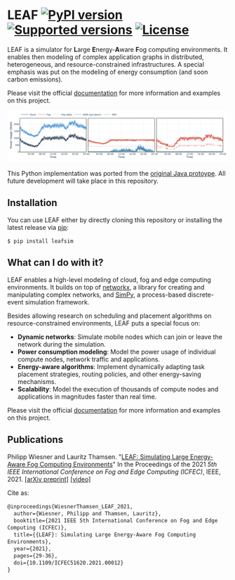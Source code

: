 # LEAF [![PyPI version](https://img.shields.io/pypi/v/leafsim.svg?color=52c72b)](https://pypi.org/project/leafsim/) [![Supported versions](https://img.shields.io/pypi/pyversions/leafsim.svg)](https://pypi.org/project/leafsim/) [![License](https://img.shields.io/pypi/l/leafsim.svg)](https://pypi.org/project/leafsim/)

LEAF is a simulator for **L**arge **E**nergy-**A**ware **F**og computing environments.
It enables then modeling of complex application graphs in distributed, heterogeneous, and resource-constrained infrastructures.
A special emphasis was put on the modeling of energy consumption (and soon carbon emissions).

Please visit the official [documentation](https://leaf.readthedocs.io) for more information and examples on this project.

<p align="center">
  <img src="/docs/_static/infrastructure.png">
</p>

This Python implementation was ported from the [original Java protoype](https://www.github.com/birnbaum/leaf).
All future development will take place in this repository.


## Installation

You can use LEAF either by directly cloning this repository or installing the latest release via [pip](https://pip.pypa.io/en/stable/quickstart/):

```
$ pip install leafsim
```

## What can I do with it?

LEAF enables a high-level modeling of cloud, fog and edge computing environments.
It builds on top of [networkx](https://networkx.org/), a library for creating and manipulating complex networks,
and [SimPy](https://simpy.readthedocs.io/en/latest/), a process-based discrete-event simulation framework.

Besides allowing research on scheduling and placement algorithms on resource-constrained environments,
LEAF puts a special focus on:

- **Dynamic networks**: Simulate mobile nodes which can join or leave the network during the simulation.
- **Power consumption modeling**: Model the power usage of individual compute nodes, network traffic and applications.
- **Energy-aware algorithms**: Implement dynamically adapting task placement strategies, routing policies, and other energy-saving mechanisms.
- **Scalability**: Model the execution of thousands of compute nodes and applications in magnitudes faster than real time.

Please visit the official [documentation](https://leaf.readthedocs.io) for more information and examples on this project.


## Publications

Philipp Wiesner and Lauritz Thamsen. "[LEAF: Simulating Large Energy-Aware Fog Computing Environments](https://ieeexplore.ieee.org/document/9458907)" In the Proceedings of the 2021 *5th IEEE International Conference on Fog and Edge Computing (ICFEC)*, IEEE, 2021. [[arXiv preprint]](https://arxiv.org/pdf/2103.01170.pdf) [[video]](https://youtu.be/G70hudAhd5M)

Cite as:
```
@inproceedings{WiesnerThamsen_LEAF_2021,
  author={Wiesner, Philipp and Thamsen, Lauritz},
  booktitle={2021 IEEE 5th International Conference on Fog and Edge Computing (ICFEC)}, 
  title={{LEAF}: Simulating Large Energy-Aware Fog Computing Environments}, 
  year={2021},
  pages={29-36},
  doi={10.1109/ICFEC51620.2021.00012}
}
```
